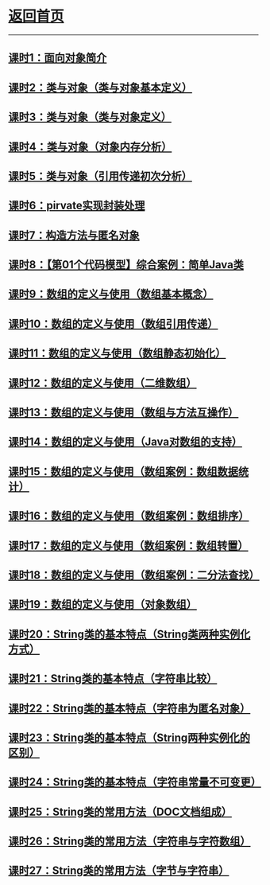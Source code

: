 # [返回首页](https://wuchengcheng110120.github.io)
---------------
## [课时1：面向对象简介](aliyunjava2/course1)
## [课时2：类与对象（类与对象基本定义）](aliyunjava2/course2)
## [课时3：类与对象（类与对象定义）](aliyunjava2/course3)
## [课时4：类与对象（对象内存分析）](aliyunjava2/course4)
## [课时5：类与对象（引用传递初次分析）](aliyunjava2/course5)
## [课时6：pirvate实现封装处理](aliyunjava2/course6)
## [课时7：构造方法与匿名对象](aliyunjava2/course7)
## [课时8：【第01个代码模型】综合案例：简单Java类](aliyunjava2/course8)
## [课时9：数组的定义与使用（数组基本概念）](aliyunjava2/course9)
## [课时10：数组的定义与使用（数组引用传递）](aliyunjava2/course10)
## [课时11：数组的定义与使用（数组静态初始化）](aliyunjava2/course11)
## [课时12：数组的定义与使用（二维数组）](aliyunjava2/course12)
## [课时13：数组的定义与使用（数组与方法互操作）](aliyunjava2/course13)
## [课时14：数组的定义与使用（Java对数组的支持）](aliyunjava2/course14)
## [课时15：数组的定义与使用（数组案例：数组数据统计）](aliyunjava2/course15)
## [课时16：数组的定义与使用（数组案例：数组排序）](aliyunjava2/course16)
## [课时17：数组的定义与使用（数组案例：数组转置）](aliyunjava2/course17)
## [课时18：数组的定义与使用（数组案例：二分法查找）](aliyunjava2/course18)
## [课时19：数组的定义与使用（对象数组）](aliyunjava2/course19)
## [课时20：String类的基本特点（String类两种实例化方式）](aliyunjava2/course20)
## [课时21：String类的基本特点（字符串比较）](aliyunjava2/course21)
## [课时22：String类的基本特点（字符串为匿名对象）](aliyunjava2/course22)
## [课时23：String类的基本特点（String两种实例化的区别）](aliyunjava2/course23)
## [课时24：String类的基本特点（字符串常量不可变更）](aliyunjava2/course24)
## [课时25：String类的常用方法（DOC文档组成）](aliyunjava2/course25)
## [课时26：String类的常用方法（字符串与字符数组）](aliyunjava2/course26)
## [课时27：String类的常用方法（字节与字符串）](aliyunjava2/course27)
